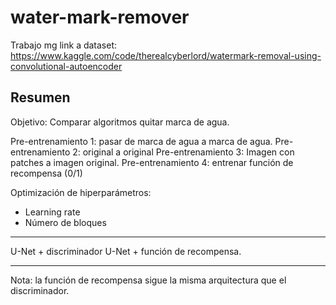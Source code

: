 # water-mark-remover
Trabajo mg
link a dataset: https://www.kaggle.com/code/therealcyberlord/watermark-removal-using-convolutional-autoencoder

## Resumen
Objetivo: Comparar algoritmos quitar marca de agua.

Pre-entrenamiento 1: pasar de marca de agua a marca de agua.
Pre-entrenamiento 2: original a original
Pre-entrenamiento 3: Imagen con patches a imagen original.
Pre-entrenamiento 4: entrenar función de recompensa (0/1)

Optimización de hiperparámetros:
- Learning rate
- Número de bloques
-----

U-Net + discriminador
U-Net + función de recompensa.

-----

Nota: la función de recompensa sigue la misma arquitectura que el discriminador.